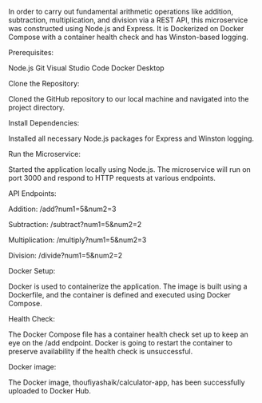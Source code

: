 In order to carry out fundamental arithmetic operations like addition, subtraction, multiplication, and division via a REST API, this microservice was constructed using Node.js and Express. It is Dockerized on Docker Compose with a container health check and has Winston-based logging.


Prerequisites:

Node.js
Git
Visual Studio Code
Docker Desktop

Clone the Repository:

Cloned the GitHub repository to our local machine and navigated into the project directory.

Install Dependencies:

Installed all necessary Node.js packages for Express and Winston logging.

Run the Microservice:

Started the application locally using Node.js. The microservice will run on port 3000 and respond to HTTP requests at various endpoints.

API Endpoints:

Addition: /add?num1=5&num2=3

Subtraction: /subtract?num1=5&num2=2

Multiplication: /multiply?num1=5&num2=3

Division: /divide?num1=5&num2=2

Docker Setup:

Docker is used to containerize the application. The image is built using a Dockerfile, and the container is defined and executed using Docker Compose.

Health Check:
 
The Docker Compose file has a container health check set up to keep an eye on the /add endpoint. Docker is going to restart the container to preserve availability if the health check is unsuccessful.

Docker image:

The Docker image, thoufiyashaik/calculator-app, has been successfully uploaded to Docker Hub.
